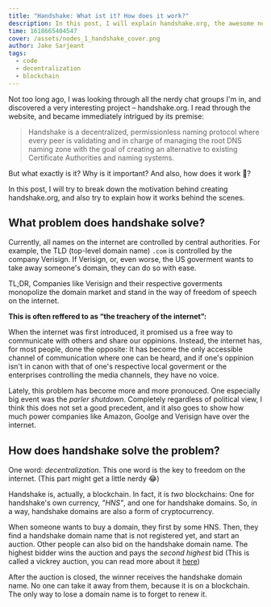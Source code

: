 ```yaml
---
title: "Handshake: What ist it? How does it work?"
description: In this post, I will explain handshake.org, the awesome new experimental decentralized alternative to the DNS root zone.
time: 1618665404547
cover: /assets/nodes_1_handshake_cover.png
author: Jake Sarjeant
tags:
  - code
  - decentralization
  - blockchain
---
```


Not too long ago, I was looking through all the nerdy chat groups I'm in, and discovered a very interesting project – handshake.org. I read through the website, and became immediately intrigued by its premise:

> Handshake is a decentralized, permissionless naming protocol where every peer is validating and in charge of managing the root DNS naming zone with the goal of creating an alternative to existing Certificate Authorities and naming systems.

But what exactly is it? Why is it important? And also, how does it work 🤔?

In this post, I will try to break down the motivation behind creating handshake.org, and also try to explain how it works behind the scenes.

## What problem does handshake solve?
Currently, all names on the internet are controlled by central authorities. For example, the TLD (top-level domain name) `.com` is controlled by the company Verisign. If Verisign, or, even worse, the US goverment wants to take away someone's domain, they can do so with ease.

TL;DR, Companies like Verisign and their respective goverments monopolize the domain market and stand in the way of freedom of speech on the internet.

**This is often reffered to as “the treachery of the internet”:**

When the internet was first introduced, it promised us a free way to communicate with others and share our oppinions. Instead, the internet has, for most people, done the opposite: It has become the only accessible channel of communication where one can be heard, and if one's oppinion isn't in canon with that of one's respective local goverment or the enterprises controlling the media channels, they have no voice.

Lately, this problem has become more and more pronouced. One especially big event was the *parler shutdown*. Completely regardless of political view, I think this does not set a good precedent, and it also goes to show how much power companies like Amazon, Goolge and Verisign have over the internet.

## How does handshake solve the problem?
One word: *decentralization*. This one word is the key to freedom on the internet. (This part might get a little nerdy 😂)

Handshake is, actually, a blockchain. In fact, it is *two* blockchains: One for handshake's own currency, *"HNS"*, and one for handshake domains. So, in a way, handshake domains are also a form of cryptocurrency.

When someone wants to buy a domain, they first by some HNS. Then, they find a handshake domain name that is not registered yet, and start an auction. Other people can also bid on the handshake domain name. The highest bidder wins the auction and pays the *second highest* bid (This is called a vickrey auction, you can read more about it [here](https://en.wikipedia.org/wiki/vickrey_auction))

After the auction is closed, the winner receives the handshake domain name. No one can take it away from them, because it is on a blockchain. The only way to lose a domain name is to forget to renew it.